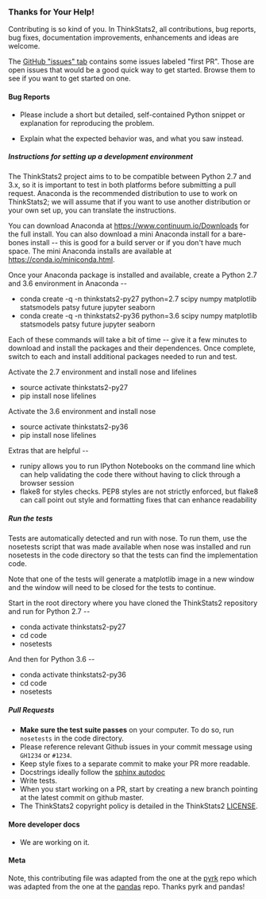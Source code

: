 ### Thanks for Your Help!

Contributing is so kind of you. In ThinkStats2, all contributions, bug reports, bug
fixes, documentation improvements, enhancements and ideas are welcome.

The [GitHub "issues" tab](https://github.com/AllenDowney/ThinkStats2/issues)
contains some issues labeled "first PR". Those are open issues that would be a
good quick way to get started. Browse them to see if you want to get started on
one.

#### Bug Reports

  - Please include a short but detailed, self-contained Python snippet or
    explanation for reproducing the problem.

  - Explain what the expected behavior was, and what you saw instead.

##### Instructions for setting up a development environment

The ThinkStats2 project aims to to be compatible between Python 2.7 and 3.x,
so it is important to test in both platforms before submitting a pull request.
Anaconda is the recommended distribution to use to work on ThinkStats2; we will
assume that if you want to use another distribution or your own set up,
you can translate the instructions.

You can download Anaconda at https://www.continuum.io/Downloads for the full
install. You can also download a mini Anaconda install for a bare-bones
install -- this is good for a build server or if you don't have much space.
The mini Anaconda installs are available at https://conda.io/miniconda.html.

Once your Anaconda package is installed and available, create a Python 2.7
and 3.6 environment in Anaconda --

 - conda create -q -n thinkstats2-py27 python=2.7 scipy numpy matplotlib statsmodels patsy future jupyter seaborn
 - conda create -q -n thinkstats2-py36 python=3.6 scipy numpy matplotlib statsmodels patsy future jupyter seaborn

Each of these commands will take a bit of time -- give it a few minutes
to download and install the packages and their dependences. Once complete,
switch to each and install additional packages needed to run and test.

Activate the 2.7 environment and install nose and lifelines

 - source activate thinkstats2-py27
 - pip install nose lifelines

Activate the 3.6 environment and install nose

 - source activate thinkstats2-py36
 - pip install nose lifelines

Extras that are helpful --

 - runipy allows you to run IPython Notebooks on the command line which
   can help validating the code there without having to click through
   a browser session
 - flake8 for styles checks. PEP8 styles are not strictly enforced,
   but flake8 can call point out style and formatting fixes that can
   enhance readability
   
##### Run the tests

Tests are automatically detected and run with nose. To run them, use
the nosetests script that was made available when nose was installed
and run nosetests in the code directory so that the tests can find
the implementation code.

Note that one of the tests will generate a matplotlib image in a
new window and the window will need to be closed for the tests to
continue.

Start in the root directory where you have cloned the ThinkStats2 repository
and run for Python 2.7 --

 - conda activate thinkstats2-py27
 - cd code
 - nosetests

And then for Python 3.6 --

 - conda activate thinkstats2-py36
 - cd code
 - nosetests

##### Pull Requests

  - **Make sure the test suite passes** on your computer. To do so, run `nosetests` in the code directory.
  - Please reference relevant Github issues in your commit message using `GH1234`
    or `#1234`.
  - Keep style fixes to a separate commit to make your PR more readable.
  - Docstrings ideally follow the [sphinx autodoc](https://pythonhosted.org/an_example_pypi_project/sphinx.html#function-definitions)
  - Write tests.
  - When you start working on a PR, start by creating a new branch pointing at the latest
    commit on github master.
  - The ThinkStats2 copyright policy is detailed in the ThinkStats2 [LICENSE](https://github.com/AllenDowney/ThinkStats2/blob/master/LICENSE).

#### More developer docs

* We are working on it.

#### Meta
Note, this contributing file was adapted from the one at the
[pyrk](https://github.com/pyrk/pyrk) repo which was adapted from
the one at the [pandas](https://github.com/pydata/pandas) repo.
Thanks pyrk and pandas!
